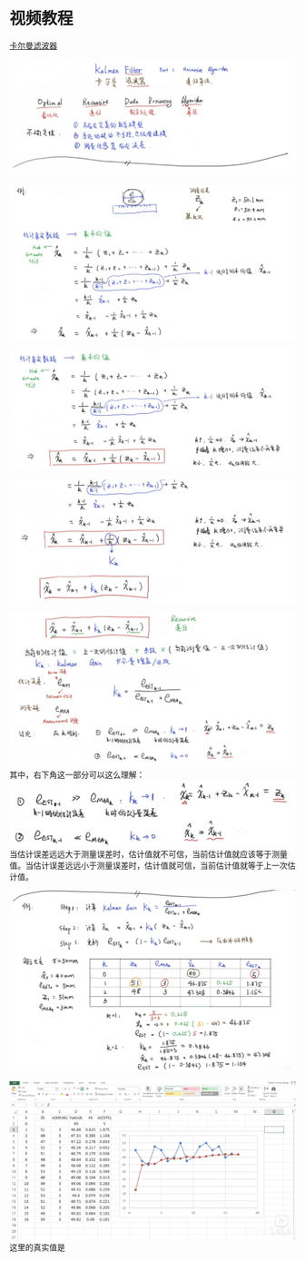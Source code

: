 # 视频教程
[卡尔曼滤波器](https://www.bilibili.com/video/BV1ez4y1X7eR)  

![alt text](.assets_IMG/note/image.png)  

![alt text](.assets_IMG/note/image-1.png)  

![alt text](.assets_IMG/note/image-2.png)  

![alt text](.assets_IMG/note/image-3.png)  

![alt text](.assets_IMG/note/image-4.png)  
其中，右下角这一部分可以这么理解：  
![alt text](.assets_IMG/note/image-5.png)  
当估计误差远远大于测量误差时，估计值就不可信，当前估计值就应该等于测量值。当估计误差远远小于测量误差时，估计值就可信，当前估计值就等于上一次估计值。  

![alt text](.assets_IMG/note/image-6.png)  

![alt text](.assets_IMG/note/image-7.png)  
这里的真实值是






